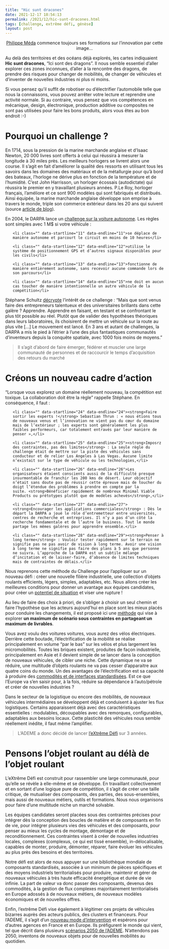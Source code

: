 ```yaml
---
title: "Hic sunt dracones"
date: 2021-12-17 18:54:13
permalink: /2021/12/hic-sunt-dracones.html
tags: [challenge, extrême défi, génèse]
layout: post
---
```


<p style="text-align: center;" data-startline="5" data-endline="5"><a href="https://www.icopilots.com/" target="_blank" rel="noopener">Philippe Méda</a> commence toujours ses formations sur l’innovation par cette image…</p>

<p class="part" data-startline="5" data-endline="5">Au delà des territoires et des océans déjà explorés, les cartes indiquaient <strong>Hic sunt dracones</strong>, “Ici sont des dragons”. Il nous semble essentiel d’aller explorer ces zones inconnues, d’aller à la rencontre des dragons, de prendre des risques pour changer de mobilités, de changer de véhicules et d’inventer de nouvelles industries ni plus ni moins.</p>

<p class="part" data-startline="7" data-endline="7">Si vous pensez qu’il suffit de robotiser ou d’électrifier l’automobile telle que nous la connaissons, vous pouvez arrêter votre lecture et reprendre une activité normale. Si au contraire, vous pensez que vos compétences en mécanique, design, électronique, production additive ou composites ne sont pas utilisées pour faire les bons produits, alors vous êtes au bon endroit :-)</p>



<h1 id="Pourquoi-un-challenge-" class="part" data-startline="9" data-endline="9"><i class="fa fa-link"></i>Pourquoi un challenge ?</h1>

<p class="part" data-startline="10" data-endline="10">En 1714, sous la pression de la marine marchande anglaise et d’Isaac Newton, 20 000 livres sont offerts à celui qui réussira à mesurer la longitude à 30 miles près. Les meilleurs horlogers se livrent alors une course. Il s’agit en fait d’améliorer la qualité des ressorts en utilisant tous les savoirs dans les domaines des matériaux et de la métallurgie pour qu’à bord des bateaux, l’horloge ne dérive plus en fonction de la température et de l’humidité. C’est John Harrisson, un horloger écossais (autodictate) qui réussira le premier en y travaillant plusieurs années. P.Le Roy, horloger français, l’améliore et ce sont 900 modèles qui sont fabriqués et distribués. Ainsi équipée, la marine marchande anglaise développe son emprise à travers le monde, triple son commerce extérieur dans les 20 ans qui suivent (source <a href="https://gabrielplassat.github.io/transportsdufutur/2018/01/metanote-n25-le-temps-12.html" target="_blank" rel="noopener">article de blog</a>).</p>

<p class="part" data-startline="12" data-endline="12">En 2004, le DARPA lance un <a href="https://fr.wikipedia.org/wiki/DARPA_Grand_Challenge" target="_blank" rel="noopener">challenge sur la voiture autonome</a>. Les règles sont simples avec 1 M$ si votre véhicule :</p>



<ul class="part" data-startline="13" data-endline="17">

 	<li class="" data-startline="11" data-endline="11">se déplace de manière autonome et parcourt le circuit en moins de 10 heures</li>

 	<li class="" data-startline="12" data-endline="12">utilise le système de positionnement GPS et d’autres signaux disponibles pour les civils</li>

 	<li class="" data-startline="13" data-endline="13">fonctionne de manière entièrement autonome, sans recevoir aucune commande lors de son parcours</li>

 	<li class="" data-startline="14" data-endline="15">ne doit en aucun cas toucher de manière intentionnelle un autre véhicule de la compétition</li>

</ul>

<p class="part" data-startline="18" data-endline="18">Stéphane Schultz <a href="https://15marches.fr/mobilites/histoire-autonome" target="_blank" rel="noopener">décrypte</a> l’intérêt de ce challenge : “Mais que sont venus faire des entrepreneurs talentueux et des universitaires brillants dans cette galère ? Apprendre. Apprendre en faisant, en testant et se confrontant le plus tôt possible au réel. Plutôt que de valider des hypothèses théoriques dans leurs laboratoires, ils choisirent de mettre un véhicule sur la route au plus vite […] Le mouvement est lancé. En 3 ans et autant de challenges, la DARPA a mis le pied à l’étrier à l’une des plus fantastiques communautés d’inventeurs depuis la conquête spatiale, avec 1000 fois moins de moyens.”</p>



<blockquote class="part" data-startline="20" data-endline="20">Il s’agit d’abord de faire émerger, fédérer et muscler une large communauté de personnes et de raccourcir le temps d’acquisition des retours du marché</blockquote>

<!--more-->

<h1 id="Créons-un-nouveau-cadre-d’action" class="part" data-startline="22" data-endline="22"><i class="fa fa-link"></i>Créons un nouveau cadre d’action</h1>

<p class="part" data-startline="23" data-endline="23">“Lorsque vous explorez un domaine réellement nouveau, la compétition est toxique. La collaboration doit être la règle” rappelle Stéphane. En conséquence, il faut :</p>



<ul class="part" data-startline="24" data-endline="29">

 	<li class="" data-startline="24" data-endline="24"><strong>Faire sortir les experts !</strong> Sebastian Thrun : « nous étions tous de nouveaux venus et l’innovation ne vient pas du cœur du domaine mais de l’extérieur ; les experts sont généralement les plus faibles performeurs, car totalement entravés par leur manière de penser »,</li>

 	<li class="" data-startline="25" data-endline="25"><strong>Imposrz des contraintes, pas des limites</strong> : La seule règle du challenge était de mettre sur la piste des véhicules sans conducteur et de relier Los Angeles à Las Vegas. Aucune limite n’existait sur le type de véhicule ou les technologies,</li>

 	<li class="" data-startline="26" data-endline="26">Les organisateurs étaient conscients aussi de la difficulté presque insurmontable de franchir les 200 kms de désert. Leur objectif n’était sans doute pas de réussir cette épreuve mais de toucher du doigt l’étendue des problèmes à prendre en compte par la suite. <strong>Bénéficier rapidement de nombreux Minimal Viable Products ou prétotypes plutôt que de modèles achevés</strong>,</li>

 	<li class="" data-startline="27" data-endline="27"><strong>Encourager les applications commerciales</strong> : Dès le départ la DARPA a joué le rôle d’entremetteur entre universités, centres de recherche et entreprises. Il n’y a pas d’un côté la recherche fondamentale et de l’autre le business. Tout le monde partage les mêmes galères pour apprendre ensemble.</li>

 	<li class="" data-startline="28" data-endline="29"><strong>Penser à long terme</strong> : Vouloir tester rapidement sur le terrain ne signifie pas ne pas avoir de vision à long terme. Avoir une vision à long terme ne signifie pas faire des plans à 5 ans que personne ne suivra. L’approche de la DARPA est un subtile mélange d’incitation et de laisser-faire, d’absence de limites techniques mais de contraintes de délais.</li>

</ul>

<p class="part" data-startline="30" data-endline="30">Nous reprenons cette méthode du Challenge pour l’appliquer sur un nouveau défi : créer une nouvelle filière industrielle, une collection d’objets roulants efficients, légers, simples, adaptables, etc. Nous allons créer les meilleures conditions pour donner un avantage aux équipes candidates, pour créer un <a href="https://gabrielplassat.github.io/transportsdufutur/2018/04/le-potentiel-de-situation.html" target="_blank" rel="noopener">potentiel de situation</a> et viser une rupture !</p>

<p class="part" data-startline="32" data-endline="32">Au lieu de faire des choix à priori, de s’obliger à choisir un seul chemin et faire l’hypothèse que les acteurs aujourd’hui en place sont les mieux placés pour conduire les changements, il est proposé ici une <a href="https://gabrielplassat.github.io/transportsdufutur/2018/05/pour-des-anti-strategies.html" target="_blank" rel="noopener">méthode</a> qui vise à explorer <strong>un maximum de scénario sous contraintes en partageant un maximum de livrables</strong>.</p>

<p class="part" data-startline="34" data-endline="34">Vous avez voulu des voitures voitures, vous aurez des vélos électriques. Derrière cette boutade, l’électrification de la mobilité se réalise principalement en volume “par le bas” sur les vélos et plus largement les micromobilités. Toutes les briques existent, produites de façon industrielle, principalement en Asie et il devient simple de se lancer dans la conception de nouveaux véhicules, de cibler une niche. Cette dynamique ne va se réduire, une multitude d’objets roulants ne va pas cesser d’apparaitre aux quatre coins du monde. Un des avantages de l’électrification est sa capacité à produire des <a href="https://gabrielplassat.github.io/transportsdufutur/2020/09/commodite.html" target="_blank" rel="noopener">commodités et de interfaces standardisées</a>. Est ce que l’Europe va s’en saisir pour, à la fois, réduire sa dépendance à l’auto/pétrole et créer de nouvelles industries ?</p>

<p class="part" data-startline="36" data-endline="36">Dans le secteur de la logistique ou encore des mobilités, de nouveaux véhicules intermédiaires se développent déjà et conduisent à ajuster les flux logistiques. Certains apparaissent déjà avec des caractéristiques essentielles : modulables, découpables avec des remorques, configurables, adaptables aux besoins locaux. Cette plasticité des véhicules nous semble réellement inédite, il faut même l’amplifier.</p>



<blockquote class="part" data-startline="38" data-endline="38">L’ADEME a donc décidé de lancer <a href="https://xd.ademe.fr/" target="_blank" rel="noopener">l’eXtrême Défi</a> sur 3 années.</blockquote>

<h1 id="Pensons-l’objet-roulant-au-délà-de-l’objet-roulant" class="part" data-startline="40" data-endline="40"><i class="fa fa-link"></i>Pensons l’objet roulant au délà de l’objet roulant</h1>

<p class="part" data-startline="41" data-endline="41">L’eXtrême Défi est construit pour rassembler une large communauté, pour qu’elle se révèle à elle-même et se développe. En travaillant collectivement et en sortant d’une logique pure de compétition, il s’agit de créer une taille critique, de mutualiser des composants, des parties, des sous-ensembles, mais aussi de nouveaux métiers, outils et formations. Nous nous organisons pour faire d’une multitude niche un marché solvable.</p>

<p class="part" data-startline="43" data-endline="43">Les équipes candidates seront placées sous des contraintes précises pour intégrer dès la conception des boucles de matière et de composants en fin de vie, pour intégrer plusieurs vies des véhicules et des composants, pour penser au mieux les cycles de montage, démontage et de reconditionnement. Ces contraintes visent à créer de nouvelles industries locales, complexes (complexus, ce qui est tissé ensemble), in-délocalisable, capables de monter, produire, démonter, réparer, faire évoluer les véhicules au plus près des besoins et des territoires.</p>

<p class="part" data-startline="45" data-endline="45">Notre défi est alors de nous appuyer sur une bibliothèque mondiale de composants standardisés, associée à un minimum de pièces spécifiques et des moyens industriels territorialisés pour produire, maintenir et gérer de nouveaux véhicules à très haute efficacité énergétique et durée de vie infinie. La part de valeur va donc passer des composants, devenus des commodités, à la gestion de flux complexes majoritairement territorialisés en Europe adossés à de nouveaux métiers, de nouveaux modèles économiques et de nouvelles offres.</p>

<p class="part" data-startline="47" data-endline="47">Enfin, l’extrême Défi vise également à légitimer ces projets de véhicules bizarres auprès des acteurs publics, des clusters et financeurs. Pour l’ADEME, il s’agit d’un <a href="https://gabrielplassat.github.io/transportsdufutur/2016/01/metanote-n23-lavenir-du-soutien-public-a-linnovation.html" target="_blank" rel="noopener">nouveau mode d’intervention</a> et espérons pour d’autres agences en France et en Europe. Ils préfigurent le monde qui vient, tel que décrit dans plusieurs <a href="https://transitions2050.ademe.fr/" target="_blank" rel="noopener">scénarios 2050 de l’ADEME</a>. N’attendons pas 2050, inventons de nouveaux objets pour de nouvelles mobilités au quotidien.</p>
